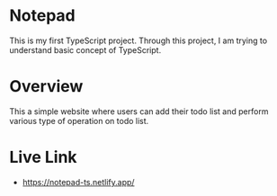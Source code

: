 # Notepad
This is my first TypeScript project. Through this project, I am trying to understand basic concept of TypeScript.

# Overview
This a simple website where users can add their todo list and perform various type of operation on todo list.

# Live Link
* https://notepad-ts.netlify.app/
